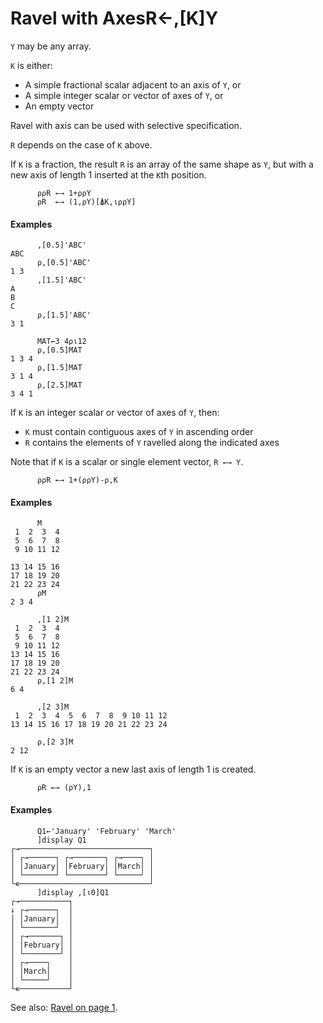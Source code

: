 




<h1 class="heading"><span class="name">Ravel with Axes</span><span class="command">R←,[K]Y</span></h1>

`Y` may be any array.


`K` is either:

- A simple fractional scalar adjacent to an axis of `Y`, or
- A simple integer scalar or vector of axes of `Y`, or
- An empty vector

Ravel with axis can be used with selective specification.


`R` depends on the case of `K` above.


If `K` is a fraction, the result `R` is an array of the same shape as `Y`, but with a new axis of length 1 inserted at the `K`th position.

```apl
      ⍴⍴R ←→ 1+⍴⍴Y
      ⍴R  ←→ (1,⍴Y)[⍋K,⍳⍴⍴Y]
```

#### Examples

```apl
      ,[0.5]'ABC'
ABC
      ⍴,[0.5]'ABC'
1 3
      ,[1.5]'ABC'
A
B
C
      ⍴,[1.5]'ABC'
3 1
 
      MAT←3 4⍴⍳12
      ⍴,[0.5]MAT
1 3 4
      ⍴,[1.5]MAT
3 1 4
      ⍴,[2.5]MAT
3 4 1
```


If `K` is an integer scalar or vector of axes of `Y`, then:

- `K` must contain contiguous axes of `Y` in ascending order
- `R` contains the elements of `Y` ravelled along the indicated axes

Note that if `K` is a scalar or single element vector, `R ←→ Y`.

```apl
      ⍴⍴R ←→ 1+(⍴⍴Y)-⍴,K
```

#### Examples

```apl
      M
 1  2  3  4
 5  6  7  8
 9 10 11 12
 
13 14 15 16
17 18 19 20
21 22 23 24
      ⍴M
2 3 4

```

```apl
      ,[1 2]M
 1  2  3  4
 5  6  7  8
 9 10 11 12
13 14 15 16
17 18 19 20
21 22 23 24
      ⍴,[1 2]M
6 4
 
      ,[2 3]M
 1  2  3  4  5  6  7  8  9 10 11 12
13 14 15 16 17 18 19 20 21 22 23 24
 
      ⍴,[2 3]M
2 12
```


If `K` is an empty vector a new last axis of length 1 is created.

```apl
      ⍴R ←→ (⍴Y),1
```

#### Examples

```apl
      Q1←'January' 'February' 'March'
      ]display Q1
┌→─────────────────────────────┐
│ ┌→──────┐ ┌→───────┐ ┌→────┐ │
│ │January│ │February│ │March│ │
│ └───────┘ └────────┘ └─────┘ │
└∊─────────────────────────────┘
      ]display ,[⍳0]Q1
┌→───────────┐
↓ ┌→──────┐  │
│ │January│  │
│ └───────┘  │
│ ┌→───────┐ │
│ │February│ │
│ └────────┘ │
│ ┌→────┐    │
│ │March│    │
│ └─────┘    │
└∊───────────┘
```


See also: [Ravel on page 1](ravel.md).



